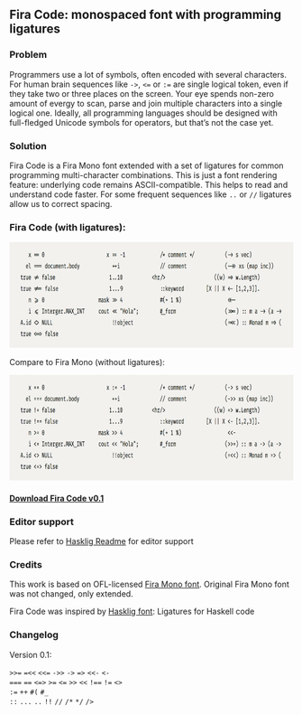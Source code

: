 ## Fira Code: monospaced font with programming ligatures

### Problem

Programmers use a lot of symbols, often encoded with several characters. For human brain sequences like `->`, `<=` or `:=` are single logical token, even if they take two or three places on the screen. Your eye spends non-zero amount of evergy to scan, parse and join multiple characters into a single logical one. Ideally, all programming languages should be designed with full-fledged Unicode symbols for operators, but that’s not the case yet.

### Solution

Fira Code is a Fira Mono font extended with a set of ligatures for common programming multi-character combinations. This is just a font rendering feature: underlying code remains ASCII-compatible. This helps to read and understand code faster. For some frequent sequences like `..` or `//` ligatures allow us to correct spacing.

### Fira Code (with ligatures):

<img src="./firacode.png" style="width: 742px; height: 187px;"/>

Compare to Fira Mono (without ligatures):

<img src="./firamono.png" style="width: 742px; height: 187px;"/>

#### [Download Fira Code v0.1](https://github.com/tonsky/FiraCode/releases/download/0.1/FiraCode-Regular.otf)

### Editor support

Please refer to [Hasklig Readme](https://github.com/i-tu/Hasklig) for editor support

### Credits

This work is based on OFL-licensed [Fira Mono font](https://github.com/mozilla/Fira). Original Fira Mono font was not changed, only extended.

Fira Code was inspired by [Hasklig font](https://github.com/i-tu/Hasklig): Ligatures for Haskell code

### Changelog

Version 0.1:

`>>=` `=<<` `<<=` `->>` `->` `=>` `<<-` `<-`  
`===` `==` `<=>` `>=` `<=` `>>` `<<` `!==` `!=` `<>`  
`:=` `++` `#(` `#_`  
`::` `...` `..` `!!` `//` `/*` `*/` `/>`  
